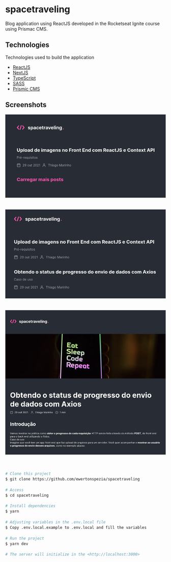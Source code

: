 # spacetraveling

Blog application using ReactJS developed in the Rocketseat Ignite course using Prismac CMS.

## Technologies

Technologies used to build the application

- [ReactJS](https://reactjs.org/)
- [NextJS](https://nextjs.org/)
- [TypeScript](https://www.typescriptlang.org/)
- [SASS](https://sass-lang.com/)
- [Prismic CMS](https://prismic.io/)

## Screenshots

<div align="center" id="top"> 
  <img src="./public/images/Home.png" alt="Home" />
</div>
<br/>
<br/>
<div align="center" id="top"> 
  <img src="./public/images/Home-loadmore.png" alt="Load more Home" />
</div>
<br/>
<br/>
<div align="center" id="top"> 
  <img src="./public/images/Post.png" alt="Inside posts" />
</div>
<br/>
<br/>

```bash
# Clone this project
$ git clone https://github.com/ewertonspezia/spacetraveling

# Access
$ cd spacetraveling

# Install dependencies
$ yarn

# Adjusting variables in the .env.local file
$ Copy .env.local.example to .env.local and fill the variables

# Run the project
$ yarn dev

# The server will initialize in the <http://localhost:3000>
```
